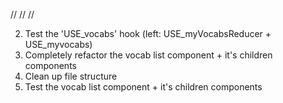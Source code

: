 //
//
//

2. Test the 'USE_vocabs' hook (left: USE_myVocabsReducer + USE_myvocabs)
3. Completely refactor the vocab list component + it's children components
4. Clean up file structure
5. Test the vocab list component + it's children components
